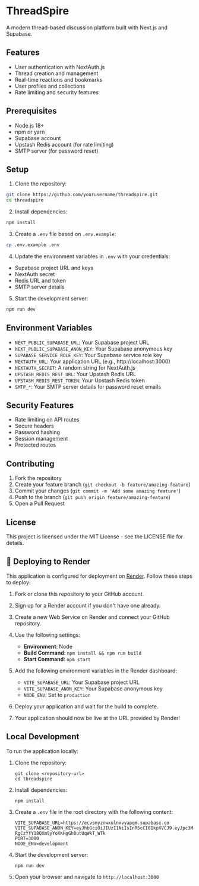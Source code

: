 # ThreadSpire

A modern thread-based discussion platform built with Next.js and Supabase.

## Features

- User authentication with NextAuth.js
- Thread creation and management
- Real-time reactions and bookmarks
- User profiles and collections
- Rate limiting and security features

## Prerequisites

- Node.js 18+
- npm or yarn
- Supabase account
- Upstash Redis account (for rate limiting)
- SMTP server (for password reset)

## Setup

1. Clone the repository:
```bash
git clone https://github.com/yourusername/threadspire.git
cd threadspire
```

2. Install dependencies:
```bash
npm install
```

3. Create a `.env` file based on `.env.example`:
```bash
cp .env.example .env
```

4. Update the environment variables in `.env` with your credentials:
- Supabase project URL and keys
- NextAuth secret
- Redis URL and token
- SMTP server details

5. Start the development server:
```bash
npm run dev
```

## Environment Variables

- `NEXT_PUBLIC_SUPABASE_URL`: Your Supabase project URL
- `NEXT_PUBLIC_SUPABASE_ANON_KEY`: Your Supabase anonymous key
- `SUPABASE_SERVICE_ROLE_KEY`: Your Supabase service role key
- `NEXTAUTH_URL`: Your application URL (e.g., http://localhost:3000)
- `NEXTAUTH_SECRET`: A random string for NextAuth.js
- `UPSTASH_REDIS_REST_URL`: Your Upstash Redis URL
- `UPSTASH_REDIS_REST_TOKEN`: Your Upstash Redis token
- `SMTP_*`: Your SMTP server details for password reset emails

## Security Features

- Rate limiting on API routes
- Secure headers
- Password hashing
- Session management
- Protected routes

## Contributing

1. Fork the repository
2. Create your feature branch (`git checkout -b feature/amazing-feature`)
3. Commit your changes (`git commit -m 'Add some amazing feature'`)
4. Push to the branch (`git push origin feature/amazing-feature`)
5. Open a Pull Request

## License

This project is licensed under the MIT License - see the LICENSE file for details.

## 🚀 Deploying to Render

This application is configured for deployment on [Render](https://render.com/). Follow these steps to deploy:

1. Fork or clone this repository to your GitHub account.

2. Sign up for a Render account if you don't have one already.

3. Create a new Web Service on Render and connect your GitHub repository.

4. Use the following settings:
   - **Environment**: Node
   - **Build Command**: `npm install && npm run build`
   - **Start Command**: `npm start`

5. Add the following environment variables in the Render dashboard:
   - `VITE_SUPABASE_URL`: Your Supabase project URL
   - `VITE_SUPABASE_ANON_KEY`: Your Supabase anonymous key
   - `NODE_ENV`: Set to `production`

6. Deploy your application and wait for the build to complete.

7. Your application should now be live at the URL provided by Render!

## Local Development

To run the application locally:

1. Clone the repository:
   ```
   git clone <repository-url>
   cd threadspire
   ```

2. Install dependencies:
   ```
   npm install
   ```

3. Create a `.env` file in the root directory with the following content:
   ```
   VITE_SUPABASE_URL=https://ecvsmyznwxulnxvyapqm.supabase.co
   VITE_SUPABASE_ANON_KEY=eyJhbGciOiJIUzI1NiIsInR5cCI6IkpXVCJ9.eyJpc3MiOiJzdXBhYmFzZSIsInJlZiI6ImVjdnNteXpud3h1bG54dnlhcHFtIiwicm9sZSI6ImFub24iLCJpYXQiOjE3NDc2Nzg4OTYsImV4cCI6MjA2MzI1NDg5Nn0.i0wP77SR-RgCzYfY18QXm9yYoXKHgGh8utUqWkT_WTk
   PORT=3000
   NODE_ENV=development
   ```

4. Start the development server:
   ```
   npm run dev
   ```

5. Open your browser and navigate to `http://localhost:3000`
